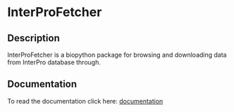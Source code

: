 # InterProFetcher
## Description
InterProFetcher is a biopython package for browsing and downloading data from InterPro database through.

## Documentation
To read the documentation click here: [documentation](https://rmalinowska.github.io/InterProFetcher/blob/master/Bio/docs/_build/html/index.html ) 


